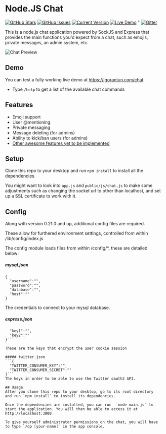 Node.JS Chat
============
[![GitHub Stars](https://img.shields.io/github/stars/IgorAntun/node-chat.svg)](https://github.com/IgorAntun/node-chat/stargazers) [![GitHub Issues](https://img.shields.io/github/issues/IgorAntun/node-chat.svg)](https://github.com/IgorAntun/node-chat/issues) [![Current Version](https://img.shields.io/badge/version-0.20.27-green.svg)](https://github.com/IgorAntun/node-chat) [![Live Demo](https://img.shields.io/badge/demo-online-green.svg)](https://igorantun.com/chat) " [![Gitter](https://badges.gitter.im/Join%20Chat.svg)](https://gitter.im/IgorAntun/node-chat?utm_source=badge&utm_medium=badge&utm_campaign=pr-badge)

This is a node.js chat application powered by SockJS and Express that provides the main functions you'd expect from a chat, such as emojis, private messages, an admin system, etc.

![Chat Preview](http://i.imgur.com/lgRe8z4.png)

## Demo
You can test a fully working live demo at https://igorantun.com/chat
- Type `/help` to get a list of the available chat commands

## Features
- Emoji support
- User @mentioning
- Private messaging
- Message deleting (for admins)
- Ability to kick/ban users (for admins)
- [Other awesome features yet to be implemented](https://github.com/IgorAntun/node-chat/blob/master/TODO.md)

## Setup
Clone this repo to your desktop and run `npm install` to install all the dependencies.

You might want to look into `app.js` and `public/js/chat.js` to make some adjustments such as changing the socket url to other than localhost, and set up a SSL certificate to work with it.

## Config
Along with version 0.21.0 and up, additional config files are required.

These allow for furthered environment settings, controlled from within /lib/config/index.js

The config module loads files from within /config/*, these are detailed below:

##### mysql.json
```
{
  "username":"",
  "password":"",
  "database":"",
  "host":""
}
```
The credentials to connect to your mysql database.

##### express.json
```{
  "key1":"",
  "key2":""
}```

These are the keys that encrypt the user cookie session

##### twitter.json
```{
  "TWITTER_CONSUMER_KEY":"",
  "TWITTER_CONSUMER_SECRET":""
}```
The keys in order to be able to use the Twitter oauth2 API.

## Usage
After you clone this repo to your desktop, go to its root directory and run `npm install` to install its dependencies.

Once the dependencies are installed, you can run  `node main.js` to start the application. You will then be able to access it at http://localhost:3000

To give yourself administrator permissions on the chat, you will have to type `/op [your-name]` in the app console.

